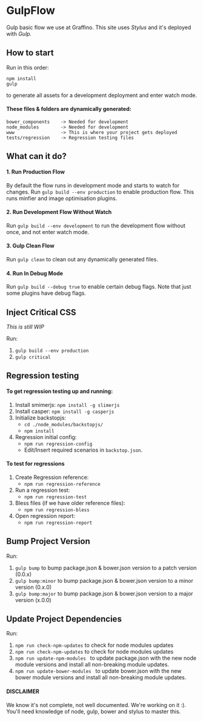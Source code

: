 # GulpFlow
Gulp basic flow we use at Graffino. This site uses *Stylus* and it's deployed with *Gulp.*

## How to start ##

Run in this order:
```
npm install
gulp
```

to generate all assets for a development deployment and enter watch mode.


#### These files & folders are dynamically generated: ####

```
bower_components    -> Needed for development
node_modules        -> Needed for development
www                 -> This is where your project gets deployed
tests/regression    -> Regression testing files

```

## What can it do? ##

#### 1. Run Production Flow ####
By default the flow runs in development mode and starts to watch for changes.
Run `gulp build --env production` to enable production flow. This runs minfier and image optimisation plugins.

#### 2. Run Development Flow Without Watch ####
Run `gulp build --env development` to run the development flow without once, and not enter watch mode.

#### 3. Gulp Clean Flow ####
Run `gulp clean` to clean out any dynamically generated files.

#### 4. Run In Debug Mode ####
Run `gulp build --debug true` to enable certain debug flags. Note that just some plugins have debug flags.

## Inject Critical CSS ##
*This is still WIP*

Run:

1. `gulp build --env production`
2. `gulp critical`

## Regression testing ##

#### To get regression testing up and running: ####

1. Install smimerjs: `npm install -g slimerjs`
2. Install casper: `npm install -g casperjs`
3. Initialize backstopjs:
    - `cd ./node_modules/backstopjs/ `
    - `npm install`
4. Regression initial config:
    - `npm run regression-config`
    - Edit/Insert required scenarios in `backstop.json`.

#### To test for regressions ####
1. Create Regression reference:
    - `npm run regression-reference`
2. Run a regression test:
    - `npm run regression-test`
3. Bless files (if we have older reference files):
    - `npm run regression-bless`
4. Open regression report:
    - `npm run regression-report`


## Bump Project Version ##

Run:

1. `gulp bump` to bump package.json & bower.json version to a patch version (0.0.x)
2. `gulp bump:minor` to bump package.json & bower.json version to a minor version (0.x.0)
3. `gulp bump:major` to bump package.json & bower.json version to a major version (x.0.0)


## Update Project Dependencies ##

Run:

1. `npm run check-npm-updates` to check for node modules updates
2. `npm run check-npm-updates` to check for node modules updates
3. `npm run update-npm-modules ` to update package.json with the new node module versions and install all non-breaking module updates.
4. `npm run update-bower-modules ` to update bower.json with the new bower module versions and install all non-breaking module updates.


#### DISCLAIMER ####
We know it's not complete, not well documented. We're working on it :). You'll need knowledge of node, gulp, bower and stylus to master this.
